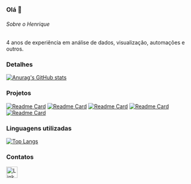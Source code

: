 ### Olá 👋

###### Sobre o Henrique
4 anos de experiência em análise de dados, visualização,  automações e outros.


### Detalhes

[![Anurag's GitHub stats](https://github-readme-stats.vercel.app/api?username=henrimagosso&show_icons=true&theme=dark)](https://github.com/anuraghazra/github-readme-stats)

### Projetos

[![Readme Card](https://github-readme-stats.vercel.app/api/pin/?username=henrimagosso&repo=Cancer-de-mama&theme=dark)](https://github.com/anuraghazra/github-readme-stats)
[![Readme Card](https://github-readme-stats.vercel.app/api/pin/?username=henrimagosso&repo=Nintendo&theme=dark)](https://github.com/anuraghazra/github-readme-stats)
[![Readme Card](https://github-readme-stats.vercel.app/api/pin/?username=henrimagosso&repo=Churn&theme=dark)](https://github.com/anuraghazra/github-readme-stats)
[![Readme Card](https://github-readme-stats.vercel.app/api/pin/?username=henrimagosso&repo=An-lise-scar&theme=dark)](https://github.com/anuraghazra/github-readme-stats)
[![Readme Card](https://github-readme-stats.vercel.app/api/pin/?username=henrimagosso&repo=Ecommerce-americano&theme=dark)](https://github.com/anuraghazra/github-readme-stats)


### Linguagens utilizadas

[![Top Langs](https://github-readme-stats.vercel.app/api/top-langs/?username=henrimagosso&layout=compact)](https://github.com/anuraghazra/github-readme-stats)

### Contatos

[<img src='https://img.shields.io/badge/LinkedIn-0077B5?style=for-the-badge&logo=linkedin&logoColor=white' alt='Linkedin' height='30'>](https://www.linkedin.com/in/henriquemagosso/)
